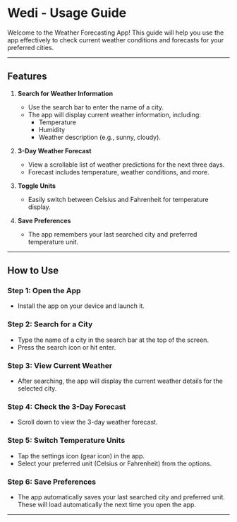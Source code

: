# Wedi - Usage Guide

Welcome to the Weather Forecasting App! This guide will help you use the app effectively to check current weather conditions and forecasts for your preferred cities.

---

## Features

1. **Search for Weather Information**
   - Use the search bar to enter the name of a city.
   - The app will display current weather information, including:
     - Temperature
     - Humidity
     - Weather description (e.g., sunny, cloudy).

2. **3-Day Weather Forecast**
   - View a scrollable list of weather predictions for the next three days.
   - Forecast includes temperature, weather conditions, and more.

3. **Toggle Units**
   - Easily switch between Celsius and Fahrenheit for temperature display.

4. **Save Preferences**
   - The app remembers your last searched city and preferred temperature unit.

---

## How to Use

### Step 1: Open the App
   - Install the app on your device and launch it.

### Step 2: Search for a City
   - Type the name of a city in the search bar at the top of the screen.
   - Press the search icon or hit enter.

### Step 3: View Current Weather
   - After searching, the app will display the current weather details for the selected city.

### Step 4: Check the 3-Day Forecast
   - Scroll down to view the 3-day weather forecast.

### Step 5: Switch Temperature Units
   - Tap the settings icon (gear icon) in the app.
   - Select your preferred unit (Celsius or Fahrenheit) from the options.

### Step 6: Save Preferences
   - The app automatically saves your last searched city and preferred unit. These will load automatically the next time you open the app.

---
